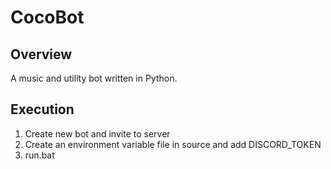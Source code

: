 # CocoBot
## Overview
A music and utility bot written in Python.

## Execution
1. Create new bot and invite to server
2. Create an environment variable file in source and add DISCORD_TOKEN
3. run.bat
